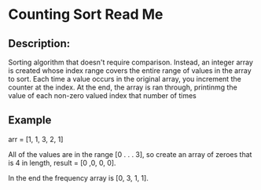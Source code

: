 # Counting Sort Read Me

## Description:

Sorting algorithm that doesn't require comparison.  Instead, an integer array is created whose index range covers the entire range of values in the array to sort.  Each time a value occurs in the original array, you increment the counter at the index.  At the end, the array is ran through, printinmg the value of each non-zero valued index that number of times

## Example

arr = [1, 1, 3, 2, 1]

All of the values are in the range [0 . . . 3], so create an array of zeroes that is 4 in length, result = [0 ,0, 0, 0].

In the end the frequency array is [0, 3, 1, 1].